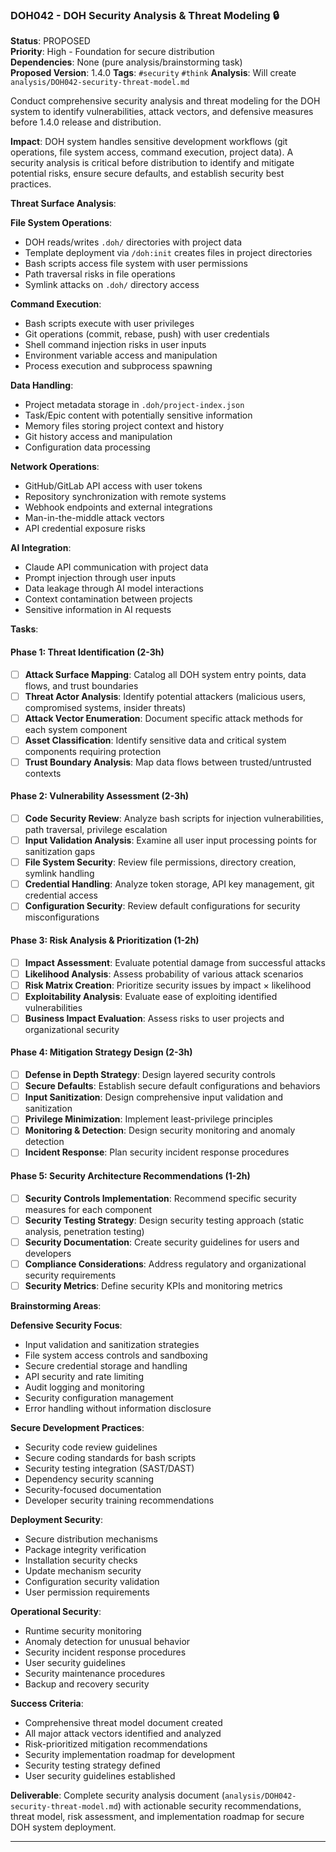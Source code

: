 ### DOH042 - DOH Security Analysis & Threat Modeling 🔒

**Status**: PROPOSED  
**Priority**: High - Foundation for secure distribution  
**Dependencies**: None (pure analysis/brainstorming task)  
**Proposed Version**: 1.4.0 **Tags**: `#security` `#think` **Analysis**: Will create
`analysis/DOH042-security-threat-model.md`

Conduct comprehensive security analysis and threat modeling for the DOH system to identify vulnerabilities, attack
vectors, and defensive measures before 1.4.0 release and distribution.

**Impact**: DOH system handles sensitive development workflows (git operations, file system access, command execution,
project data). A security analysis is critical before distribution to identify and mitigate potential risks, ensure
secure defaults, and establish security best practices.

**Threat Surface Analysis**:

**File System Operations**:

- DOH reads/writes `.doh/` directories with project data
- Template deployment via `/doh:init` creates files in project directories
- Bash scripts access file system with user permissions
- Path traversal risks in file operations
- Symlink attacks on `.doh/` directory access

**Command Execution**:

- Bash scripts execute with user privileges
- Git operations (commit, rebase, push) with user credentials
- Shell command injection risks in user inputs
- Environment variable access and manipulation
- Process execution and subprocess spawning

**Data Handling**:

- Project metadata storage in `.doh/project-index.json`
- Task/Epic content with potentially sensitive information
- Memory files storing project context and history
- Git history access and manipulation
- Configuration data processing

**Network Operations**:

- GitHub/GitLab API access with user tokens
- Repository synchronization with remote systems
- Webhook endpoints and external integrations
- Man-in-the-middle attack vectors
- API credential exposure risks

**AI Integration**:

- Claude API communication with project data
- Prompt injection through user inputs
- Data leakage through AI model interactions
- Context contamination between projects
- Sensitive information in AI requests

**Tasks**:

#### Phase 1: Threat Identification (2-3h)

- [ ] **Attack Surface Mapping**: Catalog all DOH system entry points, data flows, and trust boundaries
- [ ] **Threat Actor Analysis**: Identify potential attackers (malicious users, compromised systems, insider threats)
- [ ] **Attack Vector Enumeration**: Document specific attack methods for each system component
- [ ] **Asset Classification**: Identify sensitive data and critical system components requiring protection
- [ ] **Trust Boundary Analysis**: Map data flows between trusted/untrusted contexts

#### Phase 2: Vulnerability Assessment (2-3h)

- [ ] **Code Security Review**: Analyze bash scripts for injection vulnerabilities, path traversal, privilege escalation
- [ ] **Input Validation Analysis**: Examine all user input processing points for sanitization gaps
- [ ] **File System Security**: Review file permissions, directory creation, symlink handling
- [ ] **Credential Handling**: Analyze token storage, API key management, git credential access
- [ ] **Configuration Security**: Review default configurations for security misconfigurations

#### Phase 3: Risk Analysis & Prioritization (1-2h)

- [ ] **Impact Assessment**: Evaluate potential damage from successful attacks
- [ ] **Likelihood Analysis**: Assess probability of various attack scenarios
- [ ] **Risk Matrix Creation**: Prioritize security issues by impact × likelihood
- [ ] **Exploitability Analysis**: Evaluate ease of exploiting identified vulnerabilities
- [ ] **Business Impact Evaluation**: Assess risks to user projects and organizational security

#### Phase 4: Mitigation Strategy Design (2-3h)

- [ ] **Defense in Depth Strategy**: Design layered security controls
- [ ] **Secure Defaults**: Establish secure default configurations and behaviors
- [ ] **Input Sanitization**: Design comprehensive input validation and sanitization
- [ ] **Privilege Minimization**: Implement least-privilege principles
- [ ] **Monitoring & Detection**: Design security monitoring and anomaly detection
- [ ] **Incident Response**: Plan security incident response procedures

#### Phase 5: Security Architecture Recommendations (1-2h)

- [ ] **Security Controls Implementation**: Recommend specific security measures for each component
- [ ] **Security Testing Strategy**: Design security testing approach (static analysis, penetration testing)
- [ ] **Security Documentation**: Create security guidelines for users and developers
- [ ] **Compliance Considerations**: Address regulatory and organizational security requirements
- [ ] **Security Metrics**: Define security KPIs and monitoring metrics

**Brainstorming Areas**:

**Defensive Security Focus**:

- Input validation and sanitization strategies
- File system access controls and sandboxing
- Secure credential storage and handling
- API security and rate limiting
- Audit logging and monitoring
- Security configuration management
- Error handling without information disclosure

**Secure Development Practices**:

- Security code review guidelines
- Secure coding standards for bash scripts
- Security testing integration (SAST/DAST)
- Dependency security scanning
- Security-focused documentation
- Developer security training recommendations

**Deployment Security**:

- Secure distribution mechanisms
- Package integrity verification
- Installation security checks
- Update mechanism security
- Configuration security validation
- User permission requirements

**Operational Security**:

- Runtime security monitoring
- Anomaly detection for unusual behavior
- Security incident response procedures
- User security guidelines
- Security maintenance procedures
- Backup and recovery security

**Success Criteria**:

- Comprehensive threat model document created
- All major attack vectors identified and analyzed
- Risk-prioritized mitigation recommendations
- Security implementation roadmap for development
- Security testing strategy defined
- User security guidelines established

**Deliverable**: Complete security analysis document (`analysis/DOH042-security-threat-model.md`) with actionable security
recommendations, threat model, risk assessment, and implementation roadmap for secure DOH system deployment.

---
